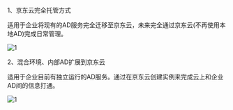 1、京东云完全托管方式

​      适用于企业将现有的AD服务完全迁移至京东云，未来完全通过京东云(不再使用本地AD)完成日常管理。

![1](https://github.com/jdcloudcom/cn/blob/joytaobao-ad-20181122/image/DirectoryService/Infrastructure-1.png)

2、混合环境、内部AD扩展到京东云

​     适用于企业目前有独立运行的AD服务。通过在京东云创建实例来完成云上和企业AD间的信息打通。

![1](https://github.com/jdcloudcom/cn/blob/joytaobao-ad-20181122/image/DirectoryService/Infrastructure-2.png)

 